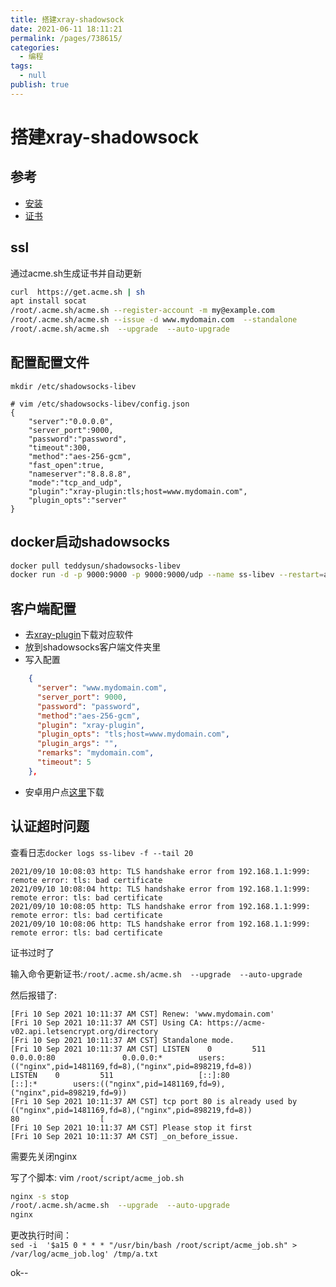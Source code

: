 ```yaml
---
title: 搭建xray-shadowsock
date: 2021-06-11 18:11:21
permalink: /pages/738615/
categories: 
  - 编程
tags: 
  - null
publish: true
---
```

# 搭建xray-shadowsock

## 参考

* [安装](https://github.com/xinlc/scripts/blob/0f08db90c5cf39c033d5ff7b43a07d9adfa1646c/net/shadowsocks_install/docker/shadowsocks-libev/README.md)
* [证书](https://github.com/acmesh-official/acme.sh/wiki/%E8%AF%B4%E6%98%8E)

## ssl

通过acme.sh生成证书并自动更新

``` bash
curl  https://get.acme.sh | sh
apt install socat
/root/.acme.sh/acme.sh --register-account -m my@example.com
/root/.acme.sh/acme.sh --issue -d www.mydomain.com  --standalone
/root/.acme.sh/acme.sh  --upgrade  --auto-upgrade
```

## 配置配置文件

`mkdir /etc/shadowsocks-libev`

``` vim
# vim /etc/shadowsocks-libev/config.json
{
    "server":"0.0.0.0",
    "server_port":9000,
    "password":"password",
    "timeout":300,
    "method":"aes-256-gcm",
    "fast_open":true,
    "nameserver":"8.8.8.8",
    "mode":"tcp_and_udp",
    "plugin":"xray-plugin:tls;host=www.mydomain.com",
    "plugin_opts":"server"
}
```

## docker启动shadowsocks

``` bash
docker pull teddysun/shadowsocks-libev
docker run -d -p 9000:9000 -p 9000:9000/udp --name ss-libev --restart=always -v /etc/shadowsocks-libev:/etc/shadowsocks-libev -v /root/.acme.sh:/root/.acme.sh teddysun/shadowsocks-libev
```

## 客户端配置

* 去[xray-plugin](https://github.com/teddysun/xray-plugin/releases/tag/v1.4.2)下载对应软件
* 放到shadowsocks客户端文件夹里
* 写入配置

``` json
    {
      "server": "www.mydomain.com",
      "server_port": 9000,
      "password": "password",
      "method":"aes-256-gcm",
      "plugin": "xray-plugin",
      "plugin_opts": "tls;host=www.mydomain.com",
      "plugin_args": "",
      "remarks": "mydomain.com",
      "timeout": 5
    },
```

* 安卓用户点[这里](https://github.com/teddysun/xray-plugin-android/releases)下载

## 认证超时问题

查看日志`docker logs ss-libev -f --tail 20`

```text
2021/09/10 10:08:03 http: TLS handshake error from 192.168.1.1:999: remote error: tls: bad certificate
2021/09/10 10:08:04 http: TLS handshake error from 192.168.1.1:999: remote error: tls: bad certificate
2021/09/10 10:08:05 http: TLS handshake error from 192.168.1.1:999: remote error: tls: bad certificate
2021/09/10 10:08:06 http: TLS handshake error from 192.168.1.1:999: remote error: tls: bad certificate
```

证书过时了

输入命令更新证书:`/root/.acme.sh/acme.sh  --upgrade  --auto-upgrade`

然后报错了:

``` text
[Fri 10 Sep 2021 10:11:37 AM CST] Renew: 'www.mydomain.com'
[Fri 10 Sep 2021 10:11:37 AM CST] Using CA: https://acme-v02.api.letsencrypt.org/directory
[Fri 10 Sep 2021 10:11:37 AM CST] Standalone mode.
[Fri 10 Sep 2021 10:11:37 AM CST] LISTEN    0         511                0.0.0.0:80               0.0.0.0:*        users:(("nginx",pid=1481169,fd=8),("nginx",pid=898219,fd=8))                   
LISTEN    0         511                   [::]:80                  [::]:*        users:(("nginx",pid=1481169,fd=9),("nginx",pid=898219,fd=9))                   
[Fri 10 Sep 2021 10:11:37 AM CST] tcp port 80 is already used by (("nginx",pid=1481169,fd=8),("nginx",pid=898219,fd=8))                   
80                  [
[Fri 10 Sep 2021 10:11:37 AM CST] Please stop it first
[Fri 10 Sep 2021 10:11:37 AM CST] _on_before_issue.
```

需要先关闭nginx

写了个脚本:
vim `/root/script/acme_job.sh`

``` bash
nginx -s stop        
/root/.acme.sh/acme.sh  --upgrade  --auto-upgrade
nginx
```

更改执行时间：  
`sed -i  '$a15 0 * * * "/usr/bin/bash /root/script/acme_job.sh" > /var/log/acme_job.log' /tmp/a.txt`

ok--
